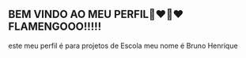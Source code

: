 ## BEM VINDO AO MEU PERFIL🖤❤🖤❤ FLAMENGOOO!!!!!

este meu perfil é para projetos de Escola 
meu nome é Bruno Henrique 
<!--
**meupc2024/meupc2024** is a ✨ _special_ ✨ repository because its `README.md` (this file) appears on your GitHub profile.
![descrição do GIF](https://media.giphy.com/media/RxkSbQ1KXj2GHElOjJ/giphy.gif)


-

